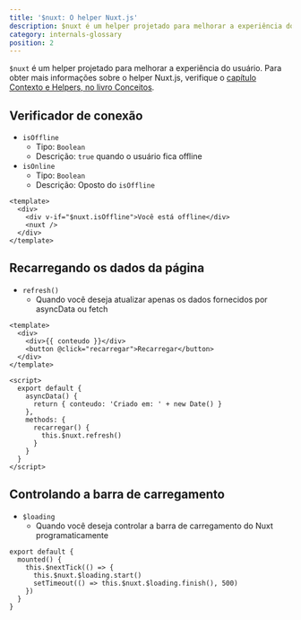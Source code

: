 ```yaml
---
title: '$nuxt: O helper Nuxt.js'
description: $nuxt é um helper projetado para melhorar a experiência do usuário.
category: internals-glossary
position: 2
---
```


`$nuxt` é um helper projetado para melhorar a experiência do usuário.
Para obter mais informações sobre o helper Nuxt.js, verifique o [capítulo Contexto e Helpers, no livro Conceitos](https://nuxtjs.org/guides/concepts/context-helpers#nuxt-the-nuxtjs-helper).

## Verificador de conexão

- `isOffline`
  - Tipo: `Boolean`
  - Descrição: `true` quando o usuário fica offline
- `isOnline`
  - Tipo: `Boolean`
  - Descrição: Oposto do `isOffline`

```html{}[layouts/default.vue]
<template>
  <div>
    <div v-if="$nuxt.isOffline">Você está offline</div>
    <nuxt />
  </div>
</template>
```

## Recarregando os dados da página

- `refresh()`
  - Quando você deseja atualizar apenas os dados fornecidos por asyncData ou fetch

```html{}[example.vue]
<template>
  <div>
    <div>{{ conteudo }}</div>
    <button @click="recarregar">Recarregar</button>
  </div>
</template>

<script>
  export default {
    asyncData() {
      return { conteudo: 'Criado em: ' + new Date() }
    },
    methods: {
      recarregar() {
        this.$nuxt.refresh()
      }
    }
  }
</script>
```

## Controlando a barra de carregamento

- `$loading`
  - Quando você deseja controlar a barra de carregamento do Nuxt programaticamente

```js{}[]
export default {
  mounted() {
    this.$nextTick(() => {
      this.$nuxt.$loading.start()
      setTimeout(() => this.$nuxt.$loading.finish(), 500)
    })
  }
}
```
